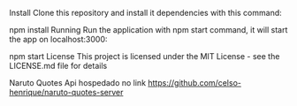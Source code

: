 Install
Clone this repository and install it dependencies with this command:

 npm install
Running
Run the application with npm start command, it will start the app on localhost:3000:

 npm start
License
This project is licensed under the MIT License - see the LICENSE.md file for details

Naruto Quotes Api hospedado no link 
https://github.com/celso-henrique/naruto-quotes-server 
